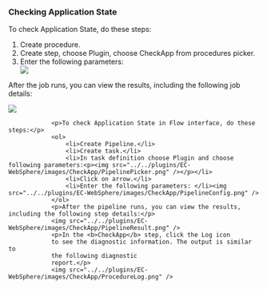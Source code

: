 <h3>Checking Application State</h3>
<p>To check Application State, do these steps:</p>
                <ol>
                    <li>Create procedure.</li>
                    <li>Create step, choose Plugin, choose CheckApp from procedures picker.</li>
                    <li>Enter the following parameters: </li><img src="../../plugins/EC-WebSphere/images/CheckApp/ProcedureConfig.png" />
                </ol>
                <p>After the job runs, you can view the results, including the following job details:</p>
                <img src="../../plugins/EC-WebSphere/images/CheckApp/ProcedureResult.png" />

                <p>To check Application State in Flow interface, do these steps:</p>
                <ol>
                    <li>Create Pipeline.</li>
                    <li>Create task.</li>
                    <li>In task definition choose Plugin and choose following parameters:<p><img src="../../plugins/EC-WebSphere/images/CheckApp/PipelinePicker.png" /></p></li>
                    <li>Click on arrow.</li>
                    <li>Enter the following parameters: </li><img src="../../plugins/EC-WebSphere/images/CheckApp/PipelineConfig.png" />
                </ol>
                <p>After the pipeline runs, you can view the results, including the following step details:</p>
                <img src="../../plugins/EC-WebSphere/images/CheckApp/PipelineResult.png" />
                <p>In the <b>CheckApp</b> step, click the Log icon
                to see the diagnostic information. The output is similar to
                the following diagnostic
                report.</p>
                <img src="../../plugins/EC-WebSphere/images/CheckApp/ProcedureLog.png" />